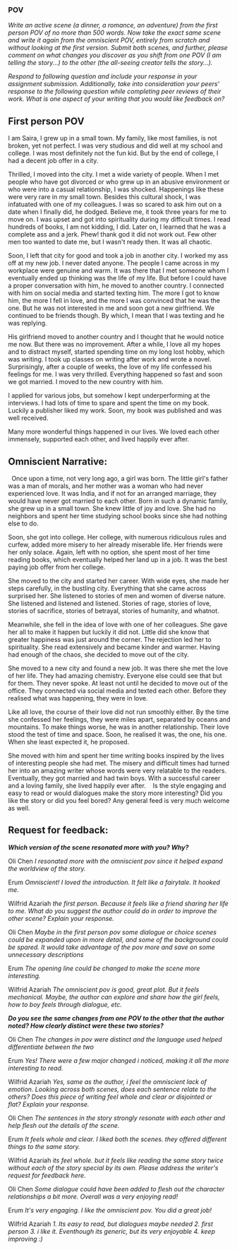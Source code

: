 ### POV

*Write an active scene (a dinner, a romance, an adventure) from the first person POV of no more than 500 words. Now take the exact same scene and write it again from the omniscient POV, entirely from scratch and without looking at the first version. Submit both scenes, and further, please comment on what changes you discover as you shift from one POV (I am telling the story...) to the other (the all-seeing creator tells the story...).*

*Respond to following question and include your response in your assignment submission. Additionally, take into consideration your peers' response to the following question while completing peer reviews of their work.
What is one aspect of your writing that you would like feedback on?*

## First person POV 

I am Saira, I grew up in a small town. My family, like most families, is not broken, yet not perfect. I was very studious and did well at my school and college. I was most definitely not the fun kid. But by the end of college, I had a decent job offer in a city.

Thrilled, I moved into the city. I met a wide variety of people. When I met people who have got divorced or who grew up in an abusive environment or who were into a casual relationship, I was shocked. Happenings like these were very rare in my small town. Besides this cultural shock, I was infatuated with one of my colleagues. I was so scared to ask him out on a date when I finally did, he dodged. Believe me, it took three years for me to move on. I was upset and got into spirituality during my difficult times. I read hundreds of books, I am not kidding, I did. Later on, I learned that he was a complete ass and a jerk. Phew! thank god it did not work out. Few other men too wanted to date me, but I wasn't ready then. It was all chaotic. 

Soon, I left that city for good and took a job in another city. I worked my ass off at my new job. I never dated anyone. The people I came across in my workplace were genuine and warm. It was there that I met someone whom I eventually ended up thinking was the life of my life. But before I could have a proper conversation with him, he moved to another country. I connected with him on social media and started texting him. The more I got to know him, the more I fell in love, and the more I was convinced that he was the one. But he was not interested in me and soon got a new girlfriend. We continued to be friends though. By which, I mean that I was texting and he was replying.

His girlfriend moved to another country and I thought that he would notice me now. But there was no improvement. After a while, I love all my hopes and to distract myself, started spending time on my long lost hobby, which was writing. I took up classes on writing after work and wrote a novel. Surprisingly, after a couple of weeks, the love of my life confessed his feelings for me. I was very thrilled. Everything happened so fast and soon we got married. I moved to the new country with him. 

I applied for various jobs, but somehow I kept underperforming at the interviews. I had lots of time to spare and spent the time on my book. Luckily a publisher liked my work. Soon, my book was published and was well received. 

Many more wonderful things happened in our lives. We loved each other immensely, supported each other, and lived happily ever after.


## Omniscient Narrative: 
 
Once upon a time, not very long ago, a girl was born. The little girl's father was a man of morals, and her mother was a woman who had never experienced love. It was India, and if not for an arranged marriage, they would have never got married to each other. Born in such a dynamic family, she grew up in a small town. She knew little of joy and love. She had no neighbors and spent her time studying school books since she had nothing else to do.

Soon, she got into college. Her college, with numerous ridiculous rules and curfew, added more misery to her already miserable life. Her friends were her only solace. Again, left with no option, she spent most of her time reading books, which eventually helped her land up in a job. It was the best paying job offer from her college.

She moved to the city and started her career. With wide eyes, she made her steps carefully, in the bustling city. Everything that she came across surprised her. She listened to stories of men and women of diverse nature. She listened and listened and listened. Stories of rage, stories of love, stories of sacrifice, stories of betrayal, stories of humanity, and whatnot.

Meanwhile, she fell in the idea of love with one of her colleagues. She gave her all to make it happen but luckily it did not. Little did she know that greater happiness was just around the corner. The rejection led her to spirituality. She read extensively and became kinder and warmer. Having had enough of the chaos, she decided to move out of the city.

She moved to a new city and found a new job. It was there she met the love of her life. They had amazing chemistry. Everyone else could see that but for them. They never spoke. At least not until he decided to move out of the office. They connected via social media and texted each other. Before they realised what was happening, they were in love.

Like all love, the course of their love did not run smoothly either. By the time she confessed her feelings, they were miles apart, separated by oceans and mountains. To make things worse, he was in another relationship. Their love stood the test of time and space. Soon, he realised it was, the one, his one. When she least expected it, he proposed.

She moved with him and spent her time writing books inspired by the lives of interesting people she had met. The misery and difficult times had turned her into an amazing writer whose words were very relatable to the readers. Eventually, they got married and had twin boys. With a successful career and a loving family, she lived happily ever after.    Is the style engaging and easy to read or would dialogues make the story more interesting? Did you like the story or did you feel bored? Any general feed is very much welcome as well.

## Request for feedback: 

***Which version of the scene resonated more with you? Why?***

Oli Chen
*I resonated more with the omniscient pov since it helped expand the worldview of the story.*

Erum
*Omniscient! I loved the introduction. It felt like a fairytale. It hooked me.*

Wilfrid Azariah
*the first person. Because it feels like a friend sharing her life to me.
What do you suggest the author could do in order to improve the other scene? Explain your response.*

Oli Chen
*Maybe in the first person pov some dialogue or choice scenes could be expanded upon in more detail, and some of the background could be spared. It would take advantage of the pov more and save on some unnecessary descriptions*

Erum
*The opening line could be changed to make the scene more interesting.*

Wilfrid Azariah
*The omniscient pov is good, great plot. But it feels mechanical. Maybe, the author can explore and share how the girl feels, how to boy feels through dialogue, etc.*


***Do you see the same changes from one POV to the other that the author noted? How clearly distinct were these two stories?***

Oli Chen
*The changes in pov were distinct and the language used helped differentiate between the two*

Erum
*Yes! There were a few major changed i noticed, making it all the more interesting to read.*

Wilfrid Azariah
*Yes, same as the author, i feel the omniscient lack of emotion.
Looking across both scenes, does each sentence relate to the others? Does this piece of writing feel whole and clear or disjointed or flat? Explain your response.*

Oli Chen
*The sentences in the story strongly resonate with each other and help flesh out the details of the scene.*

Erum
*It feels whole and clear. I liked both the scenes. they offered different things to the same story.*

Wilfrid Azariah
*its feel whole. but it feels like reading the same story twice without each of the story special by its own.
Please address the writer's request for feedback here.*

Oli Chen
*Some dialogue could have been added to flesh out the character relationships a bit more. Overall was a very enjoying read!*

Erum
*It's very engaging. I like the omniscient pov. You did a great job!*

Wilfrid Azariah
*1. Its easy to read, but dialogues maybe needed 
2. first person 
3. i like it. Eventhough its generic, but its very enjoyable 
4. keep improving :)*